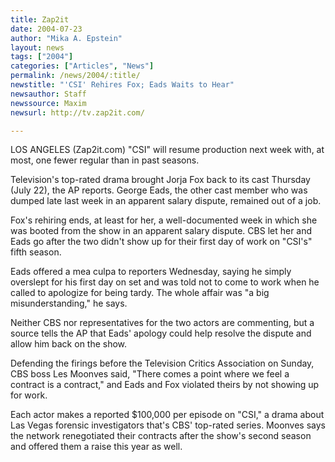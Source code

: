 ```yaml
---
title: Zap2it
date: 2004-07-23
author: "Mika A. Epstein"
layout: news
tags: ["2004"]
categories: ["Articles", "News"]
permalink: /news/2004/:title/
newstitle: "'CSI' Rehires Fox; Eads Waits to Hear"
newsauthor: Staff
newssource: Maxim
newsurl: http://tv.zap2it.com/

---
```


LOS ANGELES (Zap2it.com) "CSI" will resume production next week with, at most, one fewer regular than in past seasons.

Television's top-rated drama brought Jorja Fox back to its cast Thursday (July 22), the AP reports. George Eads, the other cast member who was dumped late last week in an apparent salary dispute, remained out of a job.

Fox's rehiring ends, at least for her, a well-documented week in which she was booted from the show in an apparent salary dispute. CBS let her and Eads go after the two didn't show up for their first day of work on "CSI's" fifth season.

Eads offered a mea culpa to reporters Wednesday, saying he simply overslept for his first day on set and was told not to come to work when he called to apologize for being tardy. The whole affair was "a big misunderstanding," he says.

Neither CBS nor representatives for the two actors are commenting, but a source tells the AP that Eads' apology could help resolve the dispute and allow him back on the show.

Defending the firings before the Television Critics Association on Sunday, CBS boss Les Moonves said, "There comes a point where we feel a contract is a contract," and Eads and Fox violated theirs by not showing up for work.

Each actor makes a reported $100,000 per episode on "CSI," a drama about Las Vegas forensic investigators that's CBS' top-rated series. Moonves says the network renegotiated their contracts after the show's second season and offered them a raise this year as well.
